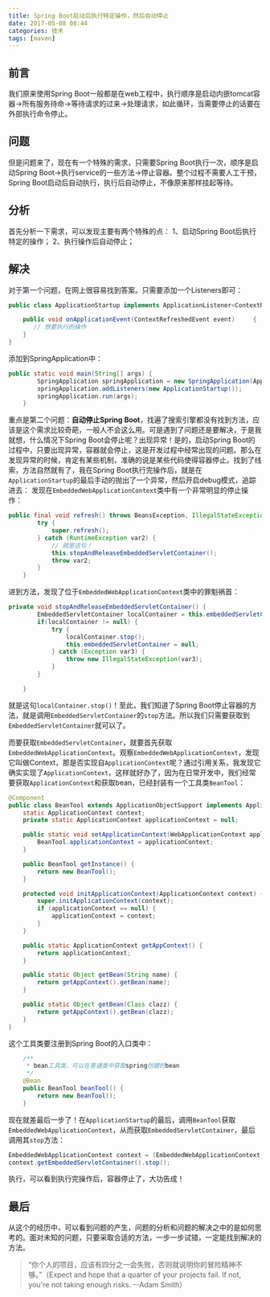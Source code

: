 ```yaml
---
title: Spring Boot启动后执行特定操作，然后自动停止
date: 2017-05-08 08:44
categories: 技术
tags: [maven] 
---
```


## 前言
我们原来使用Spring Boot一般都是在web工程中，执行顺序是启动内嵌tomcat容器→所有服务待命→等待请求的过来→处理请求，如此循环，当需要停止的话要在外部执行命令停止。

## 问题
但是问题来了，现在有一个特殊的需求，只需要Spring Boot执行一次，顺序是启动Spring Boot→执行service的一些方法→停止容器。整个过程不需要人工干预，Spring Boot启动后自动执行，执行后自动停止，不像原来那样挂起等待。

## 分析
首先分析一下需求，可以发现主要有两个特殊的点：
1、启动Spring Boot后执行特定的操作；
2、执行操作后自动停止；

## 解决
对于第一个问题，在网上很容易找到答案。只需要添加一个Listeners即可：
``` java
public class ApplicationStartup implements ApplicationListener<ContextRefreshedEvent> {

    public void onApplicationEvent(ContextRefreshedEvent event)     {
       // 想要执行的操作
    }
}
```
添加到SpringApplication中：
``` java
public static void main(String[] args) {
        SpringApplication springApplication = new SpringApplication(Application.class);
        springApplication.addListeners(new ApplicationStartup());
        springApplication.run(args);
    }
```

重点是第二个问题：**自动停止Spring Boot**，找遍了搜索引擎都没有找到方法，应该是这个需求比较奇葩，一般人不会这么用。可是遇到了问题还是要解决，于是我就想，什么情况下Spring Boot会停止呢？出现异常！是的，启动Spring Boot的过程中，只要出现异常，容器就会停止，这是开发过程中经常出现的问题。那么在发现异常的时候，肯定有某些机制，准确的说是某些代码使得容器停止。找到了线索，方法自然就有了，我在Spring Boot执行完操作后，就是在`ApplicationStartup`的最后手动的抛出了一个异常，然后开启debug模式，追踪进去：
发现在`EmbeddedWebApplicationContext`类中有一个非常明显的停止操作：
``` java
public final void refresh() throws BeansException, IllegalStateException {
        try {
            super.refresh();
        } catch (RuntimeException var2) {
            // 就是这句！
            this.stopAndReleaseEmbeddedServletContainer();
            throw var2;
        }
    }
```
进到方法，发现了位于`EmbeddedWebApplicationContext`类中的罪魁祸首：
``` java
private void stopAndReleaseEmbeddedServletContainer() {
        EmbeddedServletContainer localContainer = this.embeddedServletContainer;
        if(localContainer != null) {
            try {
                localContainer.stop();
                this.embeddedServletContainer = null;
            } catch (Exception var3) {
                throw new IllegalStateException(var3);
            }
        }

    }
```
就是这句`localContainer.stop()`！至此，我们知道了Spring Boot停止容器的方法，就是调用`EmbeddedServletContainer`的`stop`方法。所以我们只需要获取到`EmbeddedServletContainer`就可以了。

而要获取`EmbeddedServletContainer`，就要首先获取`EmbeddedWebApplicationContext`。观察`EmbeddedWebApplicationContext`，发现它叫做Context，那是否实现自`ApplicationContext`呢？通过引用关系，我发现它确实实现了`ApplicationContext`，这样就好办了，因为在日常开发中，我们经常要获取`ApplicationContext`和获取bean，已经封装有一个工具类`BeanTool`：
``` java
@Component
public class BeanTool extends ApplicationObjectSupport implements ApplicationContextAware {
    static ApplicationContext context;
    private static ApplicationContext applicationContext = null;

    public static void setApplicationContext(WebApplicationContext applicationContext) {
        BeanTool.applicationContext = applicationContext;
    }

    public BeanTool getInstance() {
        return new BeanTool();
    }

    protected void initApplicationContext(ApplicationContext context) {
        super.initApplicationContext(context);
        if (applicationContext == null) {
            applicationContext = context;
        }
    }

    public static ApplicationContext getAppContext() {
        return applicationContext;
    }

    public static Object getBean(String name) {
        return getAppContext().getBean(name);
    }

    public static Object getBean(Class clazz) {
        return getAppContext().getBean(clazz);
    }
}
```
这个工具类要注册到Spring Boot的入口类中：
``` java
    /**
     * bean工具类，可以在普通类中获取spring创建的bean
     */
    @Bean
    public BeanTool beanTool() {
        return new BeanTool();
    }
```
现在就差最后一步了！在`ApplicationStartup`的最后，调用`BeanTool`获取`EmbeddedWebApplicationContext`，从而获取`EmbeddedServletContainer`，最后调用其`stop`方法：
``` java
EmbeddedWebApplicationContext context = (EmbeddedWebApplicationContext)BeanTool.getAppContext();
context.getEmbeddedServletContainer().stop();
```
执行，可以看到执行完操作后，容器停止了，大功告成！

## 最后
从这个的经历中，可以看到问题的产生，问题的分析和问题的解决之中的是如何思考的。面对未知的问题，只要采取合适的方法，一步一步试错，一定能找到解决的方法。

> “你个人的项目，应该有四分之一会失败，否则就说明你的冒险精神不够。”（Expect and hope that a quarter of your projects fail. If not, you're not taking enough risks. --Adam Smith）